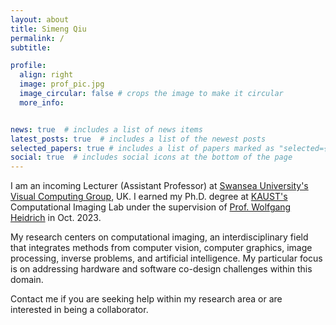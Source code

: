 ```yaml
---
layout: about
title: Simeng Qiu
permalink: /
subtitle: 

profile:
  align: right
  image: prof_pic.jpg
  image_circular: false # crops the image to make it circular
  more_info: 


news: true  # includes a list of news items
latest_posts: true  # includes a list of the newest posts
selected_papers: true # includes a list of papers marked as "selected={true}"
social: true  # includes social icons at the bottom of the page
---
```


I am an incoming Lecturer (Assistant Professor) at [Swansea University's](https://www.swansea.ac.uk/) [Visual Computing Group](https://www.swansea.ac.uk/compsci/research-and-impact/visual-interactive-computing/), UK. I earned my Ph.D. degree at [KAUST's](https://www.kaust.edu.sa/en/) Computational Imaging Lab under the supervision of [Prof. Wolfgang Heidrich](https://vccimaging.org/People/heidriw/) in Oct. 2023.

My research centers on computational imaging, an interdisciplinary field that integrates methods from computer vision, computer graphics, image processing, inverse problems, and artificial intelligence. My particular focus is on addressing hardware and software co-design challenges within this domain. 

Contact me if you are seeking help within my research area or are interested in being a collaborator.

